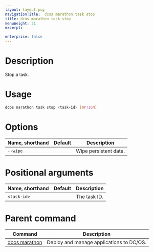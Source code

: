 ```yaml
---
layout: layout.pug
navigationTitle:  dcos marathon task stop
title: dcos marathon task stop
menuWeight: 31
excerpt:

enterprise: false
---
```


<!-- This source repo for this topic is https://github.com/dcos/dcos-docs -->


# Description
Stop a task.

# Usage

```bash
dcos marathon task stop <task-id> [OPTION]
```

# Options

| Name, shorthand | Default | Description |
|---------|-------------|-------------|
| `--wipe`   |             | Wipe persistent data. |

# Positional arguments

| Name, shorthand | Default | Description |
|---------|-------------|-------------|
| `<task-id>`   |             |  The task ID. |

# Parent command

| Command | Description |
|---------|-------------|
| [dcos marathon](/1.9/cli/command-reference/dcos-marathon/) | Deploy and manage applications to DC/OS. |

<!-- # Examples -->
